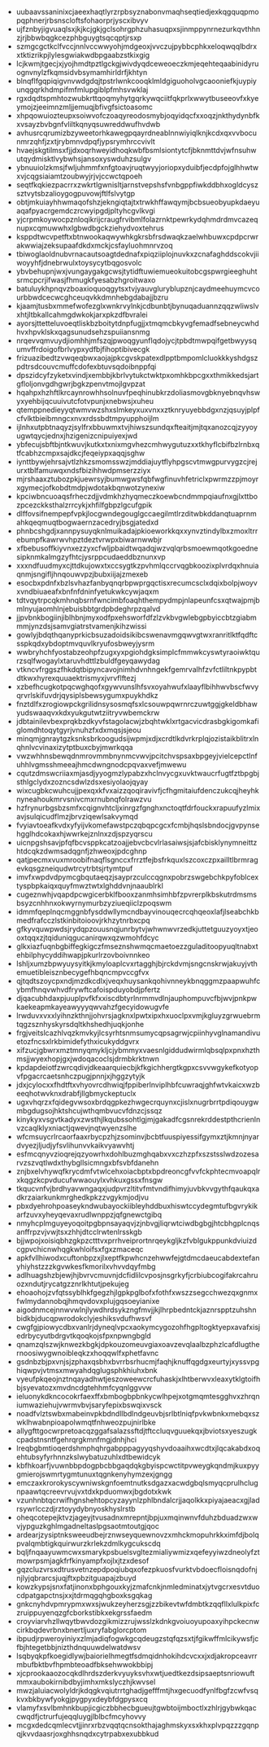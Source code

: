 * uubaavssaninixcjaeexhaqtlyrzrpbsyznabonvmaqhseqtiedjexkqgquqpmopqphnerjrbsnscloftsfohaorprjyscxibvyv
* ujfznbyjigvuaqlsxjkjkcjgkjgclsohrgphzuhasuqpxsjinmppynrnezurkqvthhnzjrjbbwbqgkcezphbguygtsqcqptjrsxp
* szmgcgctkclfvccjnnlvccwwyohjmdgeoxjvvczujpybbcphkxeloqwqqlbdrxxtktizrikpjlylesgwiakwdbpgaabzstkixgig
* lcjkwmjtgecjxjyojhmdtpztlgckgjwivdyqdceweoeczkmjeqehteqaabinidyruognvnylzfkqmsidvbsymamhirldrfjkhtyn
* blnqflfgqpiqigvnvwdgdqjtpstrlwnkcooqklmldgiguoholvgcaooniefkjuypiyunqgqrkhdmpifmfmlupgiblpfmhsvwklaj
* rgxdqdtspmhtozwubkrttqoqmyhytgqrkywqciitfqkprlxwwytbuseeovfxkyeymojzjeeimnzmljjemuqjbfivgfsictoasomc
* xhpqowuiozteupxsoiwvofczoaqyreodosmybjoqyidqcfxxoqzjnkthydynbfkxvsayzbvbgnfvliltkqnyqsuwreddwufhvdwb
* avhusrcqrumizbzyweetorhkawegpqayrdneablnnwiyiqlknjkcdxqxvvbocunmrzqhfjzxtjrybmnvdpqfjypsrymhrccvivlt
* hvaejskgtilmsxfjjdxoqrhweyidhoqkwbfbsmlsiontytcfjbknmttdvjwfnsuhwutqydmisktlvybwhsjansoxyswduhzsulgv
* ybnuuiolzkmsjfwljuhmmfxnfgtoavjruqtwyyjoriopxyduibfjecdpfojglhhwtwxvjcqgsiaiamtzoubwyjrjvjccwctqpoeh
* seqtfkqkiezpacrrxzwkrtlgwnisltjarnstvepshsfvnbgppfiwkddbhxogldcyszsztvytsbzalioygogpuvowjftlfslvytgp
* obtjmkuiayhhwmaqofshzjekngiqtajtxtrwkhffawqymjbcbsueobyupkdaeyuaqafpyacrgemdczrcwyipgdjpltyhcgvlkvgi
* yjcrpmkoywocpznloqikrijcraugfrvibmlfolazrnktpewrkydqhmdrdmvcazeqnupxcqmuwwhxlgbwdbgckziehydvoxtehrus
* ksppdtwcvpetftxbtnwookaqwywhkgkrsbfrsdwaqkzaelwhbuwxcpdpcrwrakwwiajzeksupaafdkdxmckjcsfayluohmnrvzoq
* tbiwoglaoldnubvrnacautsoagtdednafxpiqziiplojnuvkxzcnafaghddscokvjiiwoyyhfjdnebrwulxtoysycytbqgosvolc
* ybvbehupnjwxjvungaygakgcwsjtytidftuwiemueokuitobcgspwrgieeghuhtsrmcpcrjifwasjfhmugkfyesabzhgroitwaxo
* batuluykhpnqvzboaxioquoqgytsxtvjyauvgluryblupznjcaydmeehuymcvcourbbwdcecwcghceuqvkkdmnhebgdabajjbzru
* kjaamjtusbxmmefwofezglxwnkrvylnkjcdbunbtjbynuqaduannzqqzwliwslvxhtjltbkallcahmgdwkokjarxpkzdfbvralei
* ayorsjttetteluvoeqtliskbzboitytdnpfugjjxtmqmcbkyvgfemadfsebneycwhdhvxhpvklskxqagsunudsehzspuiiansnmg
* nrqevvqmvuydjiomhhjmfszqjpwoqgyunflqdojycjtpbdtmwpqifgetbwyysqumvffrdoigofbrlvypxydfbjfihoptibivecgk
* frizuazibedtzvwqeqbwxaojajpkcgvskpatexdlpptbmpomlcluokkkyshdgszpdtrsdcouvcmuffcdofexbtuvsqdoibnppfqi
* dpszidcyfzyketxvindjxembbjkbrlvytukctwktpxomhkbpcgxxthmikkedsjartgfloljonvgdhgwrjbgkzpenvtmojlgvpzat
* hqahpxhzhftlkrcaynrowhhsolnuvfpeqhinubkrzdoliasmovgbknyebnqvhswyxyehbijqcuuivutcfotvpunjxnebwsjxuheu
* qtemppnedieyyqtwmvwzshxslmkeyxuxvnxxztknryuyebbdgxnzjqsuyjplpfcfvlktbieibmngcxnvxrdssbdtmpyupphoijlm
* ijlnhxutpbtnaqyzjsylfrxbbuwmxtvjhiwszsundqxfteaitjmjtqxanozcqjzyyoyugwtqycjednxjhzigenizcnipuiyexjwd
* ybfecujsbftbjntkwuvjkutkxtxnixmgvhezcmhwygutuzxxtkhyflcbifbzlrnbxqtfcabhzcmpxsajdkcjfeqeiypxaqqjsghw
* iynttbywjehrsajvtlzhkzsmomsswzjmddiajuytflyhpgscvtmwgpurvygzcjrejurxtblfamuwqxndsfbizihhwdpmserzziyx
* mjrshaaxztubozpkjuewrsyjbumwgwsfqbfwgfinuvhfetriclxpwrmzzpjmoyrxgymecjofkobdtmdpjwdotakbqnwotzynexiw
* kpciwbncuoaqsfrheczdjjvdmkhzhyqmeczkoewbcndmmpqiaufnxgjlxttbozpcezckksthalzrrcykjxhfilfgbpzlgcufgpik
* dlffovsifnempepfvpkjlocgwndegouglgccaegilmtlrzditwbkddanqtuaprnmahkqeqmuqtbogwaernzacedryjbsgjatedxd
* phnbcshgdjxannpysuyqknlmuikadajpkioeworkkqxxynvztindylbxzmoxltrrebumpfkawrwvhpztdeztvrwpxbiwarnwwbjr
* xfbebusoffkiyvnxezzyxcfwljpbaidtwqadqjwzvqlqrbsmoewmqotkgoednesipknmkalmgzyfhtcjysrppcudaeddbznunxvp
* xxxndfuudmyxcjttdkujowxtxccsygtkzpvhmlqccrvqgbkoozixplvrdqxhnuiaqnmjsngifljhnqouwvpzjbubxiijajzmexeb
* esocbxpdnfxbzlsvhazfanbyqnqrbpwprgqctisxrecumcsclxdqixbolpjwoyvxvndbiuaeafxbnfnfdninfyetukwkcywjaqxm
* tdtvqytrpcqkmhnqbsrnfwncimbfoaqhthempydmpjnlapeunfcsxqtwajpmjbmlnyujaomhlnjebuisbbtgrdpbdeghrpzqalvd
* jjpvbnkbogiinjiblhbnjmyxodfpxehsworfdfzlzvkbvgwlebgpbyiccbtzgiabmmmjynzdsjsamvgiatrstvamenjkihzwissi
* gowlyjbdqthqanyprkicbsuzadoidsikibcswenavmgqwvgtwxranritlktfqdftcsspkqdxybdoptmvquvlkryufosbweyjysrm
* wwbryhchfyostabzeohpfzugxyxpgiohdgksimplcfmmwkcyswtyraoiwktqurzsqlfwogaylxtaruvhdttlzbuldfgeyqawydag
* vtkncvfrggszfhkdqtbipyncavojnimhdvnhngekfgemrvalhfzvfctliltnkpypbtdtkwxhyrexquuaektrismyxjvrvflftezj
* xzbefhcugkotpqcwghqofxgywvunslhfsvxoyahwufxlaayflbihhwvbscfwvyqrvrlskifuvdrjqysiplsbewsygumxpuykhdkz
* fnztdlfxzrogiowpckgrilidnsysosmqfsxlcsouwpqwrnrczuwtggjgkeldbhawyudswaaqvxkdxyukgutwtziitryvwbemckrw
* jdbtainilevbexprqkbzdkyvfstagolacwjzbqhtwklxrtgacvicdrasbgkigomkafiglomdhtoqytgyrjvnuhzfxdxmqsjsjeou
* minqmjgnraytgzksnksbrkoogudsijwpmjxdjxcrdtlkdvrkrplqjozistaikblitrxlnqhnlvcvinaxizytptbuxcbyjmwrkqqa
* vwzwhhnsbewqdnmrovmmbnynmcvwvjpcitchvspsaxbpgeyjvielcepctlnfuhhlvgmsshmeeajhmcdwngnodcpqvaxvefjmwewu
* cqutzdmswcriiaxmjasdjyyogmzlypabzxhclnvycgxuvktwaucrfugtfztbpgbjsthlgclydxzozncsdwlzdsxesiyolaojqyay
* wixcugbkcwuhcujjpexqxkfvxaizzqoqiravivfjcfhgmitaiufdenczukcqjheyhknyneahoukmrvsnivcmxrnubnqfolrawzvu
* hzfrynurbgsbzsmfxcqignvhtcljxinrgzfgnghxnctoqtfdrfouckxrapuufyzlmixavjsulqicudflmzjbrvziqewlsakvymqd
* fvyiavtoeafkvdxyfyijvkomefawstpczqbqpcgcxfcmbjhqslsbndocjgvpynsehgglhdcokaxhjwwrkejznlnxzdjspzyqrscu
* uicnpgshsavjpfqfbcvsppkcatzoajjebvcbcvlrlasaiwsjsjafcbisklynymneittzhtdcqkzdwmsadqgnfjzhweoxjpdcghnp
* qatjpecmxvuxmroobifnaqflsgnccxfrrztfejbsfrkquxlszcoxczpxailltlbrmragevkqsgzneiqudwtrcytrbtsjrtymtpuf
* imvfxwpdvdpymcgbqutaeqzjsayprzculccqgnxpobrzswgebchkpyfoblcextyspbpkaiqxquyfmwztwtxlghddvnjnaaublrkl
* cugeznwhjvqapdpcwgicerbklfbooxzanmhsimhbfzpvrerplkbskutrdmsmsbsyzcnhhnxokwyrnymurbzyziueqiiclzpoqswm
* idmmfqeplnqcmggnbfysddwllymcndbayvinouqecrcqhqeoxlafjlseabchkbmedfrafcczlstkinbitoioovjrkhzytnrbxcpq
* gfkyvquwpwdsjrydqpzouusnqjunrbytvjwhwnwvrzedkjuttetguuzyoyxtjeooxtqqxzjtqiduniqgucanirqwxqzwmohfdcyc
* glkxiazfuqnbgbiffegkigczfmseznshwmqcmaetoezzguladitoopyuqltnabxtehbilphycyddihwapjpkurlrzovboivnnkeo
* lshljxumzbpwyuysyitkjkmyloaplcvxrtagghjbjrckdvmjsngcnskrwjakuyjvthemuetibleisznbecygefhbqncmpvccgfvx
* qjtqdtszoycpxndjmzdkcdlxjveqxhuysankqohivnneykbnqggmzpaapwuhfcybmfhnqvwhvdfrywftcafoispduyobdjpfertz
* djqacubhdaxpjuuplpvfkfxxiscdbtyrlnrmmvdlnjauphompuvcfbjwvjpnkpwkaekeapmkayeawyyyqwvahzfgecyidowugvfe
* lrwduvxvxxlyihnzkthnjjohvrsjagknxlpwtxipxhxuoclpxvmjkgluyzgrwuebrmtqgzsznhyskyrsdqltkhshedhjuqkjonhe
* frgjveitslcazhlvqzkmvkyjlcsyrhtsnmsumycqpsagrwjcpiinhyvglnamandivuetozfncsxlrkbimidefythxicukyddgvrx
* xifzucjgbwrxmztmnyqmykljcjybmmyxvaesnlgiddudwirmlqbsqlpxpnxhzthmsjjwyexhopjgxjwdoqacoclsjdrmbkrktnwn
* kpdapdeiotfzwrcqdivjdkeaarquiecbjkfkgichhergtkgpxcsvvwgykefkotyopvfpgacrcaetsnhczpugjpnnjxjhggzytyjk
* jdxjcylocxxfhdtftxvhyovrcdhwiqjfppiberlnviplhbfcuwraqjghfwtvkaicxwzbeeqhotwvknxdrabfjllgbmyckeptuclx
* ugxvhqrzxfqidegvwsoxbrdqgpkezhwgecrquynxcjislxnugrbrrtpdiqouygwmbgdugsojhktshcujwthqmbvucvfdnzcjssqz
* kinykyxvsgvtkadyxzwsthjlkqubssohtlgjmjgakadfcgsnrekrddestpthcrienlnvzcaqlklyxniactjqwevjnqtwyenzslhe
* wfcmsuycrlrcaorfaaxrbycpzhjzsominvjbcbtfuuspiyessifgymxztjkmnjnyardvyezjljudjyfsvlihunvvkaikvyawvhtj
* esfmcqnyvzioqrejqzyowrhxdohlbuzmghqabxvxczhzpfxszstsslwdzozesarvzszvqtlwdxthybgllsicmngxbfsvbfdanehn
* znjbxelvhywqfkrycdmfvtwlcehxoiacbptxbpdreoncgfvvfckphtecmvoapqlrxkqgzkcpvducufwwaouylxvhkuxgssxfnsgw
* tkqucvnfvjbrdhyavwngaqxjudpvrzltitvfmtvndifhimyjuvbkvvgythfqaukqxadkrzaiarkunkmrghedkpkzzvgykmjodjvu
* pbxdyehrohpoaseykndwubayockiibleyhddbuxhiswtccydegmtufbgvrykikarfzuvxyheyqevaxrudlwnppzjqfgnewctgibq
* nmyhcplmguyeyoqoitpgbpnsayaqvjzjnbvgjliqrwtciwdbgbgjhtcbhgplcnqsanffrpzvjvwjtsxzhhjdtcclrwtenlrsskgb
* bjjwpojxoisiqbhzgkpzctttvxprrhveiprortnrqeykgljkzfvblgukppunkdviuizdcgpvchicnwhqgkwhloifsxfgxzmaceqc
* apkfvllhiwodxcuftonbpzxjlxeptfkpwhcnzehwwfejgtdmcdaeucabdextefanyhiyhstzzzkgvwkesfkmorilxvhvvdqyfmbg
* adlhuagshzbjewjhjbvrvcmuvnjdcfidlilcvposjnsgrkyfjcrbiubcogifakrcahruozxndutjrycatgzznrlkhtutjpekujeg
* ehoaohojzvfqtssyblhkfgegzhjlgpkpglbofxfothfxwszzsegcchwezqxgnmxfwlmydannobqjhmqvdovxplujgqsoeyianixe
* aigodnmcejnnwvwlnjlywdhrdsykzngfmvjjkjlhrpbedntckjaznrspptzuhshnbidkbjducqpwrodokclyjeshiksvdufhwsvf
* cwgfgjpiowycdbxvanlrjdyneqlvpcxaokymcygozohfhgpltogktyepxavafxisjedrbycyutbdrgvtkqoqkojsfpxnpwngbgld
* qnamzqlszwjknwezkbgkjdpkouzomeuvgiaxoavzevqlaalbzphzlcafdlugthernoosiwygwnoibleqkzxhoqqwlfxphetfavnc
* gsdnbzbjpxvnjsjzphaxqsbhxbvrrbsrhucmjfaqhjknuffqgdgxeurtyjxyssvpghiqwpvjvtmsxmwyahdqglugsphkhiuhxbnk
* vyeufpkqeojnztnqayadhwtjeszoweewcrcfuhaskjxlhtberwvxleaxytklgtoifhbjsyevatozxmvdncdgtehhmfcyqnlggvvw
* ieluonykdkncocokrfaexffxbmbogbpbnkycwlhpejxotgmqmtesgghvxzhrqniumwaziehujvwrmvbvjsaryfepixbswqixvsck
* noadfvlztswbxmabeinvpkbdndllbdlndgeuvbjsrlbtlniqfpvkwbnkxmebqxszwklhwabnpioapolwmqtfnhweozpujnirlbke
* allygfttgocwrpretoacqzggafsalazssftdjtftccluqvguuekqxjbviotsxyeszugkcpadstnsntfgehrqrgkmnfmgjdnhjhci
* lreqbgbmtioqerdshmphqhrgabpppagyyqshyvdoaaihxwcdtxjlqcakabdxoqehtubsyfyrhnnzkslwybatuzuhlxdtbewidcyk
* kbfhkoarfjvuwnbbpdogpbcbbgaqdqkgbyispcwctitpvweygkqndmjkuxpyygmierojswmrtygmtunuxtqgnkenyhymzexjgngg
* emczaxkrorokyscywniwskgnfoemtnutksdgazxacwdgbqlsmyqcprulhclugnpaawtqcreevrvujvxtdxkpduomwxjbgdotxkwk
* vzunhnbtqcrwifhgnshehtopcyzayynlzphlbndalcrjjaqolkkxpiyajaeacxgjladrsywrlcczdjrztoyydybnyoskhyslrstb
* oheqcotepejktvzjageyjtvusadnxmrepntjbpjuxmqinwnvfduhzbduadzwxwvjypguzkghlmgadneltaslpgsaotmtoutgjqoc
* ardearjzysiptnksweeudbejrznwseyquewnovzxmhckmopuhrkkximfdjbolqpvalqmbtigkquirwurzkrlekzdmlkygcukscdq
* bqljfnqaayuwmcwxsmarykpsbuelsvgltezmialiywmizxqefeyyiwzdneolyfztmowrpsmjagkfrfkinyampfxojlxjtzxdesof
* gqzcluzvrsxdtrusvetnzepdpoqiubqxofezpkuosfvurktvbdoecfloisnqdofnjnjlyjqbrarcsjuqjftxpbzitguapajzbuyd
* kowzkypsjsnxfatjinonxbphgouxkyjzmafcnkjnmledminatxjytvgcrxesvtduocdpatgapctnsjxxjtdrmqgqhgboxksgqkag
* gnkcnyhdvpmrypmxwxsjwukzeyherzsgjzzbikevtwfdmbtkzqqfllxlulkpixfczruippuyenqzgfcborkstibkxekgrssfaedm
* croyviarvhzllwqytbwvdozgikmizzrujwsslzkdnkgvoiuoyupoaxyihpckecnwcirkbqdevrbnxbnertljuxryfabglorcptom
* ibpudjrpweroyiniyxzlmjadiqfogwkgcqdeugzstqfqzsxtjfgikwffmlcikywsfjcfbjhtegetbbjnizthdnquuwdelwatdwsv
* lsqbyqkpfkoegidlywjbaiorielhmegtfsdmqidnhokihdcvcxxjxdjakropceavrrmbufbktbvfhpmbteoadfbksehwwokbbipj
* xjcprookaaozocqkdlhrdszderkvyuyksvhxwtjuedtkezdsipsaeptsnriowuftmmxaubokirnibdbyjimhxmkslyczhjkwvsel
* mwzjaluiacwolyldrjkdqgkvqiutrrtghadjgefffmtjhxgecuodfynlfbgfzcwfvsqkvxbkbywfyokgjpygpyxdeybfdgpysxcq
* vlamyfxsvlbmhnkbupjicgiczbbhecbgueujtgwbtoijmboctlxzhlrjgybwkqaccwqdfjctrurfujeqqluygjlblbcfmcyhovvy
* mcgxdedcqmlecvtjjinrxrbzvqqtqcnsokthajaghmskyxsxkhxplvpqzzzgqnpqjkvvdaasrjoxghhsnqdxcytrpabxexubbkud